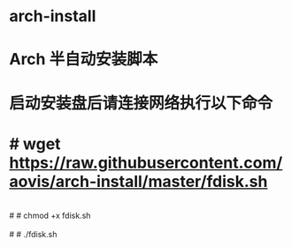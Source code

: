 # arch-install
# Arch 半自动安装脚本 </br>
# 启动安装盘后请连接网络执行以下命令 </br>
# # wget https://raw.githubusercontent.com/aovis/arch-install/master/fdisk.sh  </br>
</br>
# # chmod +x fdisk.sh  </br>
<br>
# # ./fdisk.sh     


